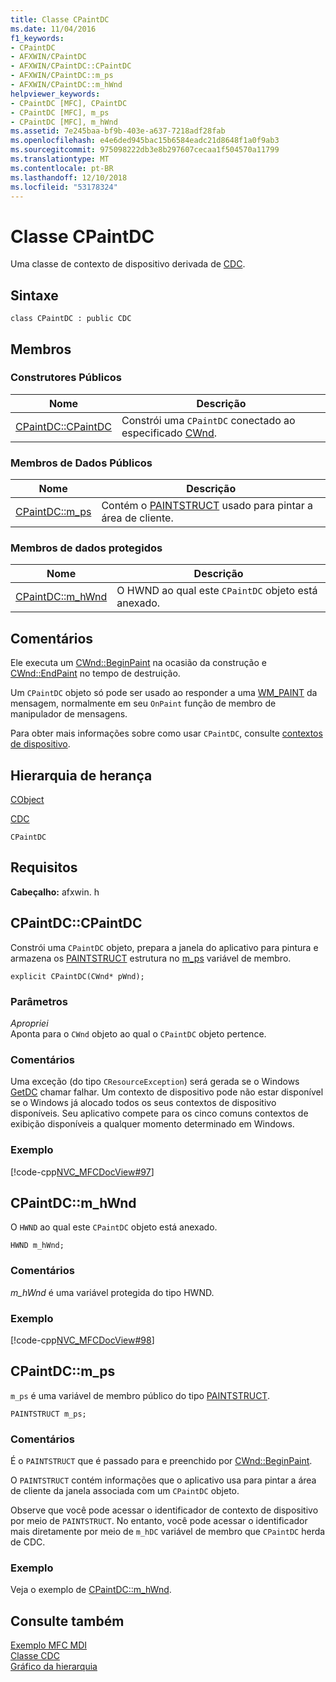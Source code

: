 ```yaml
---
title: Classe CPaintDC
ms.date: 11/04/2016
f1_keywords:
- CPaintDC
- AFXWIN/CPaintDC
- AFXWIN/CPaintDC::CPaintDC
- AFXWIN/CPaintDC::m_ps
- AFXWIN/CPaintDC::m_hWnd
helpviewer_keywords:
- CPaintDC [MFC], CPaintDC
- CPaintDC [MFC], m_ps
- CPaintDC [MFC], m_hWnd
ms.assetid: 7e245baa-bf9b-403e-a637-7218adf28fab
ms.openlocfilehash: e4e6ded945bac15b6584eadc21d8648f1a0f9ab3
ms.sourcegitcommit: 975098222db3e8b297607cecaa1f504570a11799
ms.translationtype: MT
ms.contentlocale: pt-BR
ms.lasthandoff: 12/10/2018
ms.locfileid: "53178324"
---
```

# <a name="cpaintdc-class"></a>Classe CPaintDC

Uma classe de contexto de dispositivo derivada de [CDC](../../mfc/reference/cdc-class.md).

## <a name="syntax"></a>Sintaxe

```
class CPaintDC : public CDC
```

## <a name="members"></a>Membros

### <a name="public-constructors"></a>Construtores Públicos

|Nome|Descrição|
|----------|-----------------|
|[CPaintDC::CPaintDC](#cpaintdc)|Constrói uma `CPaintDC` conectado ao especificado [CWnd](../../mfc/reference/cwnd-class.md).|

### <a name="public-data-members"></a>Membros de Dados Públicos

|Nome|Descrição|
|----------|-----------------|
|[CPaintDC::m_ps](#m_ps)|Contém o [PAINTSTRUCT](/windows/desktop/api/winuser/ns-winuser-tagpaintstruct) usado para pintar a área de cliente.|

### <a name="protected-data-members"></a>Membros de dados protegidos

|Nome|Descrição|
|----------|-----------------|
|[CPaintDC::m_hWnd](#m_hwnd)|O HWND ao qual este `CPaintDC` objeto está anexado.|

## <a name="remarks"></a>Comentários

Ele executa um [CWnd::BeginPaint](../../mfc/reference/cwnd-class.md#beginpaint) na ocasião da construção e [CWnd::EndPaint](../../mfc/reference/cwnd-class.md#endpaint) no tempo de destruição.

Um `CPaintDC` objeto só pode ser usado ao responder a uma [WM_PAINT](/windows/desktop/gdi/wm-paint) da mensagem, normalmente em seu `OnPaint` função de membro de manipulador de mensagens.

Para obter mais informações sobre como usar `CPaintDC`, consulte [contextos de dispositivo](../../mfc/device-contexts.md).

## <a name="inheritance-hierarchy"></a>Hierarquia de herança

[CObject](../../mfc/reference/cobject-class.md)

[CDC](../../mfc/reference/cdc-class.md)

`CPaintDC`

## <a name="requirements"></a>Requisitos

**Cabeçalho:** afxwin. h

##  <a name="cpaintdc"></a>  CPaintDC::CPaintDC

Constrói uma `CPaintDC` objeto, prepara a janela do aplicativo para pintura e armazena os [PAINTSTRUCT](/windows/desktop/api/winuser/ns-winuser-tagpaintstruct) estrutura no [m_ps](#m_ps) variável de membro.

```
explicit CPaintDC(CWnd* pWnd);
```

### <a name="parameters"></a>Parâmetros

*Apropriei*<br/>
Aponta para o `CWnd` objeto ao qual o `CPaintDC` objeto pertence.

### <a name="remarks"></a>Comentários

Uma exceção (do tipo `CResourceException`) será gerada se o Windows [GetDC](/windows/desktop/api/winuser/nf-winuser-getdc) chamar falhar. Um contexto de dispositivo pode não estar disponível se o Windows já alocado todos os seus contextos de dispositivo disponíveis. Seu aplicativo compete para os cinco comuns contextos de exibição disponíveis a qualquer momento determinado em Windows.

### <a name="example"></a>Exemplo

[!code-cpp[NVC_MFCDocView#97](../../mfc/codesnippet/cpp/cpaintdc-class_1.cpp)]

##  <a name="m_hwnd"></a>  CPaintDC::m_hWnd

O `HWND` ao qual este `CPaintDC` objeto está anexado.

```
HWND m_hWnd;
```

### <a name="remarks"></a>Comentários

*m_hWnd* é uma variável protegida do tipo HWND.

### <a name="example"></a>Exemplo

[!code-cpp[NVC_MFCDocView#98](../../mfc/codesnippet/cpp/cpaintdc-class_2.cpp)]

##  <a name="m_ps"></a>  CPaintDC::m_ps

`m_ps` é uma variável de membro público do tipo [PAINTSTRUCT](/windows/desktop/api/winuser/ns-winuser-tagpaintstruct).

```
PAINTSTRUCT m_ps;
```

### <a name="remarks"></a>Comentários

É o `PAINTSTRUCT` que é passado para e preenchido por [CWnd::BeginPaint](../../mfc/reference/cwnd-class.md#beginpaint).

O `PAINTSTRUCT` contém informações que o aplicativo usa para pintar a área de cliente da janela associada com um `CPaintDC` objeto.

Observe que você pode acessar o identificador de contexto de dispositivo por meio de `PAINTSTRUCT`. No entanto, você pode acessar o identificador mais diretamente por meio de `m_hDC` variável de membro que `CPaintDC` herda de CDC.

### <a name="example"></a>Exemplo

  Veja o exemplo de [CPaintDC::m_hWnd](#m_hwnd).

## <a name="see-also"></a>Consulte também

[Exemplo MFC MDI](../../visual-cpp-samples.md)<br/>
[Classe CDC](../../mfc/reference/cdc-class.md)<br/>
[Gráfico da hierarquia](../../mfc/hierarchy-chart.md)

